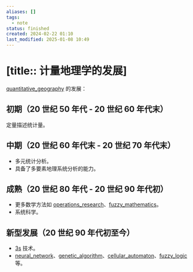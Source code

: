 ```yaml
---
aliases: []
tags:
  - note
status: finished
created: 2024-02-22 01:10
last_modified: 2025-01-08 10:49
---
```


# [title:: 计量地理学的发展]

[quantitative_geography](quantitative_geography.md) 的发展：

## 初期（20 世纪 50 年代 - 20 世纪 60 年代末）

定量描述统计量。

## 中期（20 世纪 60 年代末 - 20 世纪 70 年代末）

- 多元统计分析。
- 具备了多要素地理系统分析的能力。

## 成熟（20 世纪 80 年代 - 20 世纪 90 年代初）

- 更多数学方法如 [operations_research](operation_research.md)、[fuzzy_mathematics](fuzzy_mathematics.md)。
- 系统科学。

## 新型发展（20 世纪 90 年代初至今）

- [3s](3s.md) 技术。
- [neural_network](neural_network.md)、[genetic_algorithm](genetic_algorithm.md)、[cellular_automaton](cellular_automaton.md)、[fuzzy_logic](fuzzy_logic.md) 等。
